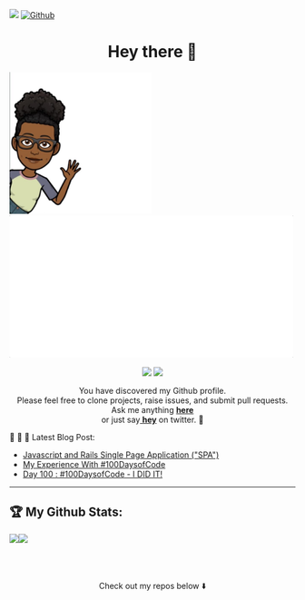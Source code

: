 
![](https://visitor-badge.laobi.icu/badge?page_id=SincerelyBrittany.SincerelyBrittany)
[![Github](https://img.shields.io/github/followers/SincerelyBrittany?label=Follow&style=social)](https://github.com/SincerelyBrittany)


<h1 align="center"><center> Hey there 👋 </h1></center> 

<p>
  <img width="250" src="https://github.com/SincerelyBrittany/SincerelyBrittany/blob/master/code/bitmoji.JPG">
  <img width="500" src="https://github.com/SincerelyBrittany/SincerelyBrittany/blob/master/code/intro2.gif">
</p>

<p align="center">
<a href= "https://dev.to/sincerelybrittany"><img src="https://img.icons8.com/windows/32/000000/dev.png"/></a>
<a href= "https://twitter.com/sincerelybrittt"><img src="https://img.icons8.com/material-outlined/30/000000/twitter.png"/></a>
</p>

<p align="center"> 
You have discovered my Github profile. <br>
Please feel free to clone projects, raise issues, and submit pull requests. <br>
Ask me anything <a href="https://github.com/sincerelybrittany/sincerelybrittany/issues/new"><b>here</b></a><br>
or just say<a href="https://twitter.com/intent/tweet?url=https%3A%2F%2Fgithub.com%2FSincerelyBrittany&text=Hi%20@SincerelyBrittt%2C%20saying%20hi%20from%20your%20github%21">
<b>hey</b></a> on twitter. 🙂 </p>

🚨 🚨 🚨  Latest Blog Post:
<!-- BLOG-POST-LIST:START -->
- [Javascript and Rails Single Page Application ("SPA")](https://dev.to/sincerelybrittany/javascript-and-rails-single-page-application-spa-3opc)
- [My Experience With  #100DaysofCode](https://dev.to/sincerelybrittany/my-experience-with-100daysofcode-53e9)
- [Day 100 : #100DaysofCode - I DID IT!](https://dev.to/sincerelybrittany/day-100-100daysofcode-i-did-it-20e5)
<!-- BLOG-POST-LIST:END -->

---

## :trophy: My Github Stats:

<div>
<a href="https://readme-stats-cfgj2cxdy.vercel.app/api?username=sincerelybrittany&count_private=true&show_icons=true&theme=tokyonight">
  <img  align="left" src="https://readme-stats-cfgj2cxdy.vercel.app/api?username=sincerelybrittany&count_private=true&show_icons=true&theme=tokyonight" />
</a>
<a href="https://readme-stats-cfgj2cxdy.vercel.app/api/top-langs/?username=sincerelybrittany&hide=php&theme=tokyonight">
  <img align="left" src="https://readme-stats-cfgj2cxdy.vercel.app/api/top-langs/?username=sincerelybrittany&hide=php&theme=tokyonight" />
</a>
</div>




<br/> <br/><br><br>
<div align="center">
<p align="center">
Check out my repos below ⬇️  
</p>
</div>



<!--
**SincerelyBrittany/SincerelyBrittany** is a ✨ _special_ ✨ repository because its `README.md` (this file) appears on your GitHub profile.
![](https://visitor-badge.glitch.me/badge?page_id=sincerelybrittany.sincerelybrittany)
Here are some ideas to get you started:
 <!-- <a target="_blank" href="https://www.linkedin.com/in/sincerelybrittany/">🇱​🇮​🇳​🇰​🇪​🇩​🇮​🇳​</a> ●
- 🔭 I’m currently working on ...
- 🌱 I’m currently learning ...
- 👯 I’m looking to collaborate on ...
- 🤔 I’m looking for help with ...
- 💬 Ask me about ...
- 📫 How to reach me: ...
- 😄 Pronouns: ...
- ⚡ Fun fact: ...
-->


